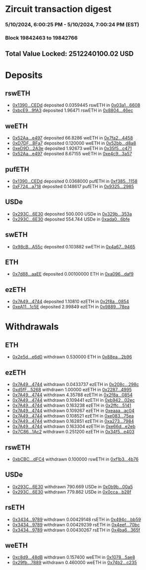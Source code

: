 # Zircuit transaction digest
### 5/10/2024, 6:00:25 PM - 5/10/2024, 7:00:24 PM (EST)
### Block 19842463 to 19842766

## Total Value Locked: 2512240100.02 USD

# Deposits
## rswETH
- [0x1390...CEDd](https://etherscan.io/address/0x139090943a9F64f0259bC7A1725D1102F2e1CEDd) deposited 0.0359445 rswETH in [0x03a1...6608](https://etherscan.io/tx/0x139090943a9F64f0259bC7A1725D1102F2e1CEDd)
- [0xbcE9...9fA3](https://etherscan.io/address/0xbcE9930eca6AB029DEf2d0d272a829035dC59fA3) deposited 1.96471 rswETH in [0x8804...46ec](https://etherscan.io/tx/0xbcE9930eca6AB029DEf2d0d272a829035dC59fA3)
## weETH
- [0x52Aa...e497](https://etherscan.io/address/0x52Aa899454998Be5b000Ad077a46Bbe360F4e497) deposited 66.8286 weETH in [0x7fa2...4458](https://etherscan.io/tx/0x52Aa899454998Be5b000Ad077a46Bbe360F4e497)
- [0xD7DF...BFa7](https://etherscan.io/address/0xD7DF7E085214743530afF339aFC420c7c720BFa7) deposited 0.120000 weETH in [0x52bb...d8a8](https://etherscan.io/tx/0xD7DF7E085214743530afF339aFC420c7c720BFa7)
- [0xeD9D...2A3e](https://etherscan.io/address/0xeD9D114f0A95Be877ABCe4E9435520da391D2A3e) deposited 1.92673 weETH in [0x35f5...c471](https://etherscan.io/tx/0xeD9D114f0A95Be877ABCe4E9435520da391D2A3e)
- [0x52Aa...e497](https://etherscan.io/address/0x52Aa899454998Be5b000Ad077a46Bbe360F4e497) deposited 8.67155 weETH in [0xe4c9...3a57](https://etherscan.io/tx/0x52Aa899454998Be5b000Ad077a46Bbe360F4e497)
## pufETH
- [0x1390...CEDd](https://etherscan.io/address/0x139090943a9F64f0259bC7A1725D1102F2e1CEDd) deposited 0.0368000 pufETH in [0xf385...1158](https://etherscan.io/tx/0x139090943a9F64f0259bC7A1725D1102F2e1CEDd)
- [0xF724...a718](https://etherscan.io/address/0xF7247434d02F6484C5D440100AA264cF66a4a718) deposited 0.148617 pufETH in [0x9325...2985](https://etherscan.io/tx/0xF7247434d02F6484C5D440100AA264cF66a4a718)
## USDe
- [0x293C...6E30](https://etherscan.io/address/0x293C6937D8D82e05B01335F7B33FBA0c8e256E30) deposited 500.000 USDe in [0x329b...353a](https://etherscan.io/tx/0x293C6937D8D82e05B01335F7B33FBA0c8e256E30)
- [0x293C...6E30](https://etherscan.io/address/0x293C6937D8D82e05B01335F7B33FBA0c8e256E30) deposited 554.744 USDe in [0xada0...6bfe](https://etherscan.io/tx/0x293C6937D8D82e05B01335F7B33FBA0c8e256E30)
## swETH
- [0x98cB...A55c](https://etherscan.io/address/0x98cBe9F936A2E5776506eea67B958F66aa4BA55c) deposited 0.103882 swETH in [0x4a67...9465](https://etherscan.io/tx/0x98cBe9F936A2E5776506eea67B958F66aa4BA55c)
## ETH
- [0x7d88...aaEE](https://etherscan.io/address/0x7d881E79E6EB5e3F9886FAe0c37aB0011b12aaEE) deposited 0.00100000 ETH in [0xa096...daf9](https://etherscan.io/tx/0x7d881E79E6EB5e3F9886FAe0c37aB0011b12aaEE)
## ezETH
- [0x7A49...4744](https://etherscan.io/address/0x7A493Be5c2ce014cD049Bf178a1ac0Db1B434744) deposited 1.10810 ezETH in [0x2f8a...0854](https://etherscan.io/tx/0x7A493Be5c2ce014cD049Bf178a1ac0Db1B434744)
- [0xeA11...1c5E](https://etherscan.io/address/0xeA11dc4d61a374D96F287F368E1d141A64Bc1c5E) deposited 2.99849 ezETH in [0x9889...78ea](https://etherscan.io/tx/0xeA11dc4d61a374D96F287F368E1d141A64Bc1c5E)
# Withdrawals
## ETH
- [0x2e5d...e6d0](https://etherscan.io/address/0x2e5d76923F1C16937aa31Fb4567bb7EE567ce6d0) withdrawn 0.530000 ETH in [0x88ea...2b96](https://etherscan.io/tx/0x2e5d76923F1C16937aa31Fb4567bb7EE567ce6d0)
## ezETH
- [0x7A49...4744](https://etherscan.io/address/0x7A493Be5c2ce014cD049Bf178a1ac0Db1B434744) withdrawn 0.0433737 ezETH in [0x208c...298c](https://etherscan.io/tx/0x7A493Be5c2ce014cD049Bf178a1ac0Db1B434744)
- [0xd5fF...5268](https://etherscan.io/address/0xd5fF0D4e3B810Fb4E1E903471Ab3D11E084a5268) withdrawn 1.00000 ezETH in [0x2287...4995](https://etherscan.io/tx/0xd5fF0D4e3B810Fb4E1E903471Ab3D11E084a5268)
- [0x7A49...4744](https://etherscan.io/address/0x7A493Be5c2ce014cD049Bf178a1ac0Db1B434744) withdrawn 4.35788 ezETH in [0x2f8a...0854](https://etherscan.io/tx/0x7A493Be5c2ce014cD049Bf178a1ac0Db1B434744)
- [0x7A49...4744](https://etherscan.io/address/0x7A493Be5c2ce014cD049Bf178a1ac0Db1B434744) withdrawn 0.109441 ezETH in [0xb942...02ec](https://etherscan.io/tx/0x7A493Be5c2ce014cD049Bf178a1ac0Db1B434744)
- [0x7A49...4744](https://etherscan.io/address/0x7A493Be5c2ce014cD049Bf178a1ac0Db1B434744) withdrawn 0.163238 ezETH in [0x2ffc...5141](https://etherscan.io/tx/0x7A493Be5c2ce014cD049Bf178a1ac0Db1B434744)
- [0x7A49...4744](https://etherscan.io/address/0x7A493Be5c2ce014cD049Bf178a1ac0Db1B434744) withdrawn 0.109267 ezETH in [0xeaaa...ac04](https://etherscan.io/tx/0x7A493Be5c2ce014cD049Bf178a1ac0Db1B434744)
- [0x7A49...4744](https://etherscan.io/address/0x7A493Be5c2ce014cD049Bf178a1ac0Db1B434744) withdrawn 0.108521 ezETH in [0xe083...75ea](https://etherscan.io/tx/0x7A493Be5c2ce014cD049Bf178a1ac0Db1B434744)
- [0x7A49...4744](https://etherscan.io/address/0x7A493Be5c2ce014cD049Bf178a1ac0Db1B434744) withdrawn 0.162851 ezETH in [0xa273...7984](https://etherscan.io/tx/0x7A493Be5c2ce014cD049Bf178a1ac0Db1B434744)
- [0x7A49...4744](https://etherscan.io/address/0x7A493Be5c2ce014cD049Bf178a1ac0Db1B434744) withdrawn 0.163304 ezETH in [0xe66d...e2eb](https://etherscan.io/tx/0x7A493Be5c2ce014cD049Bf178a1ac0Db1B434744)
- [0x7C86...1Ac2](https://etherscan.io/address/0x7C86A99624f3988B31065e8349a93dB86c3c1Ac2) withdrawn 0.251200 ezETH in [0x34f5...e403](https://etherscan.io/tx/0x7C86A99624f3988B31065e8349a93dB86c3c1Ac2)
## rswETH
- [0xbCBC...dFC4](https://etherscan.io/address/0xbCBCaF9241dc07981639e7C555D66ae7ED1edFC4) withdrawn 0.100000 rswETH in [0xf1b3...4b76](https://etherscan.io/tx/0xbCBCaF9241dc07981639e7C555D66ae7ED1edFC4)
## USDe
- [0x293C...6E30](https://etherscan.io/address/0x293C6937D8D82e05B01335F7B33FBA0c8e256E30) withdrawn 790.669 USDe in [0x0b9b...00a5](https://etherscan.io/tx/0x293C6937D8D82e05B01335F7B33FBA0c8e256E30)
- [0x293C...6E30](https://etherscan.io/address/0x293C6937D8D82e05B01335F7B33FBA0c8e256E30) withdrawn 779.862 USDe in [0x0cca...b28f](https://etherscan.io/tx/0x293C6937D8D82e05B01335F7B33FBA0c8e256E30)
## rsETH
- [0x3434...9789](https://etherscan.io/address/0x34349c5569e7B846c3558961552D2202760A9789) withdrawn 0.00429148 rsETH in [0x494c...bb59](https://etherscan.io/tx/0x34349c5569e7B846c3558961552D2202760A9789)
- [0x3434...9789](https://etherscan.io/address/0x34349c5569e7B846c3558961552D2202760A9789) withdrawn 0.00429239 rsETH in [0x4eef...70bc](https://etherscan.io/tx/0x34349c5569e7B846c3558961552D2202760A9789)
- [0x3434...9789](https://etherscan.io/address/0x34349c5569e7B846c3558961552D2202760A9789) withdrawn 0.00430267 rsETH in [0x4ba6...365f](https://etherscan.io/tx/0x34349c5569e7B846c3558961552D2202760A9789)
## weETH
- [0xc8d9...48dB](https://etherscan.io/address/0xc8d9E9c797649d74246860C104677d88bde448dB) withdrawn 0.157400 weETH in [0x1078...5ae8](https://etherscan.io/tx/0xc8d9E9c797649d74246860C104677d88bde448dB)
- [0x29fb...7889](https://etherscan.io/address/0x29fbBa70dbDbF216Ae0a5Ab23A8876fFB55e7889) withdrawn 0.460000 weETH in [0x74b2...c235](https://etherscan.io/tx/0x29fbBa70dbDbF216Ae0a5Ab23A8876fFB55e7889)
